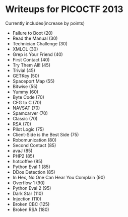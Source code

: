 # Writeups for PICOCTF 2013

Currently includes(increase by points)

* Failure to Boot (20)
* Read the Manual (30)
* Technician Challenge (30)
* XMLOL (30)
* Grep is Your Friend (40)
* First Contact (40)
* Try Them All! (45)
* Trivial (45)
* GETKey (50)
* Spaceport Map (55)
* Bitwise (55)
* Yummy (60)
* Byte Code (70)
* CFG to C (70)
* NAVSAT (70)
* Spamcarver (70)
* Classic (70)
* RSA (70)
* Pilot Logic (75)
* Client-Side is the Best Side (75)
* Robomunication (80)
* Second Contact (85)
* avaJ (85)
* PHP2 (85)
* hotcoffee (85)
* Python Eval 1 (85)
* DDos Detection (85)
* In Hex, No One Can Hear You Complain (90)
* Overflow 1 (90)
* Python Eval 2 (95)
* Dark Star (110)
* Injection (110)
* Broken CBC (125)
* Broken RSA (180)







